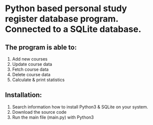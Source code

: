 # Python based personal study register database program. Connected to a SQLite database.

## The program is able to:
1. Add new courses
2. Update course data
3. Fetch course data
4. Delete course data
5. Calculate & print statistics


## Installation: 
1. Search information how to install Python3 & SQLite on your system.
2. Download the source code
3. Run the main file (main.py) with Python3